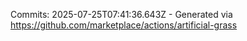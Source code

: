 Commits: 2025-07-25T07:41:36.643Z - Generated via https://github.com/marketplace/actions/artificial-grass
<br>
